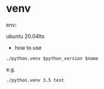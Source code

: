 # venv

env:

ubuntu 20.04lts

- how to use

```
./python.venv $python_version $name
```

e.g.

```
./python.venv 3.5 test
```
